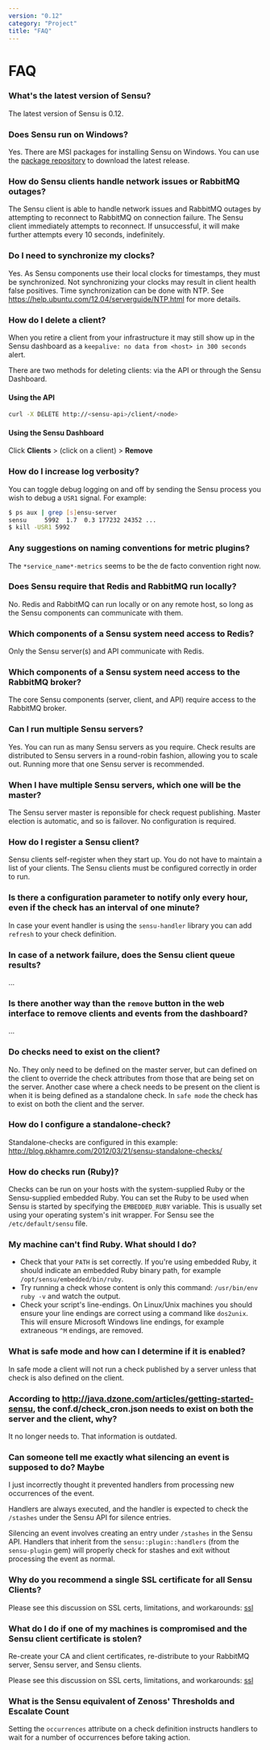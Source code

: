 ```yaml
---
version: "0.12"
category: "Project"
title: "FAQ"
---
```


# FAQ

### What's the latest version of Sensu?

The latest version of Sensu is 0.12.

### Does Sensu run on Windows?

Yes. There are MSI packages for installing Sensu on Windows. You can use
the [package repository](http://repos.sensuapp.org/index.html) to
download the latest release.

### How do Sensu clients handle network issues or RabbitMQ outages?

The Sensu client is able to handle network issues and RabbitMQ outages
by attempting to reconnect to RabbitMQ on connection failure. The Sensu
client immediately attempts to reconnect. If unsuccessful, it will make
further attempts every 10 seconds, indefinitely.

### Do I need to synchronize my clocks?

Yes. As Sensu components use their local clocks for timestamps, they
must be synchronized. Not synchronizing your clocks may result in client
health false positives. Time synchronization can be done with NTP. See
https://help.ubuntu.com/12.04/serverguide/NTP.html for more details.

### How do I delete a client?

When you retire a client from your infrastructure it may still show up in
the Sensu dashboard as a `keepalive: no data from <host> in 300 seconds`
alert.

There are two methods for deleting clients: via the API or through the Sensu
Dashboard.

#### Using the API

``` bash
curl -X DELETE http://<sensu-api>/client/<node>
```

#### Using the Sensu Dashboard

Click **Clients** > (click on a client) > **Remove**

### How do I increase log verbosity?

You can toggle debug logging on and off by sending the Sensu process you
wish to debug a `USR1` signal. For example:

``` bash
$ ps aux | grep [s]ensu-server
sensu     5992  1.7  0.3 177232 24352 ...
$ kill -USR1 5992
```

### Any suggestions on naming conventions for metric plugins?

The `*service_name*-metrics` seems to be the de facto convention right now.

### Does Sensu require that Redis and RabbitMQ run locally?

No. Redis and RabbitMQ can run locally or on any remote host, so long as
the Sensu components can communicate with them.

### Which components of a Sensu system need access to Redis?

Only the Sensu server(s) and API communicate with Redis.

### Which components of a Sensu system need access to the RabbitMQ broker?

The core Sensu components (server, client, and API) require access to
the RabbitMQ broker.

### Can I run multiple Sensu servers?

Yes. You can run as many Sensu servers as you require. Check results are
distributed to Sensu servers in a round-robin fashion, allowing you to scale
out. Running more that one Sensu server is recommended.

### When I have multiple Sensu servers, which one will be the master?

The Sensu server master is reponsible for check request publishing. Master
election is automatic, and so is failover. No configuration is required.

### How do I register a Sensu client?

Sensu clients self-register when they start up. You do not have to maintain a list
of your clients. The Sensu clients must be configured correctly in order to run.

### Is there a configuration parameter to notify only every hour, even if the check has an interval of one minute?

In case your event handler is using the `sensu-handler` library you can
add `refresh` to your check definition.

### In case of a network failure, does the Sensu client queue results?

...

### Is there another way than the `remove` button in the web interface to remove clients and events from the dashboard?

...

### Do checks need to exist on the client?

No. They only need to be defined on the master server, but can defined on the
client to override the check attributes from those that are being set on
the server. Another case where a check needs to be present on the client
is when it is being defined as a standalone check. In `safe mode` the check
has to exist on both the client and the server.

### How do I configure a standalone-check?

Standalone-checks are configured in this example: http://blog.pkhamre.com/2012/03/21/sensu-standalone-checks/

### How do checks run (Ruby)?

Checks can be run on your hosts with the system-supplied Ruby or
the Sensu-supplied embedded Ruby. You can set the Ruby to be used when
Sensu is started by specifying the `EMBEDDED_RUBY` variable. This is
usually set using your operating system's init wrapper. For Sensu see the
`/etc/default/sensu` file.

### My machine can't find Ruby. What should I do?

* Check that your `PATH` is set correctly. If you're using embedded
  Ruby, it should indicate an embedded Ruby binary path, for example
  `/opt/sensu/embedded/bin/ruby`.
* Try running a check whose content is only this command: `/usr/bin/env ruby -v` 
  and watch the output.
* Check your script's line-endings. On Linux/Unix machines you should
  ensure your line endings are correct using a command like
  `dos2unix`. This will ensure Microsoft Windows line endings, for
  example extraneous `^M` endings, are removed. 

### What is safe mode and how can I determine if it is enabled?

In safe mode a client will not run a check published by a server unless that
check is also defined on the client.

### According to  http://java.dzone.com/articles/getting-started-sensu, the conf.d/check_cron.json needs to exist on both the server and the client, why?

It no longer needs to. That information is outdated.

### Can someone tell me exactly what silencing an event is supposed to do? Maybe
I just incorrectly thought it prevented handlers from processing new
occurrences of the event.

Handlers are always executed, and the handler is expected to check the
`/stashes` under the Sensu API for silence entries.

Silencing an event involves creating an entry under `/stashes` in the
Sensu API. Handlers that inherit from the `sensu::plugin::handlers`
(from the `sensu-plugin` gem) will properly check for stashes and exit
without processing the event as normal.

### Why do you recommend a single SSL certificate for all Sensu Clients?

Please see this discussion on SSL certs, limitations, and workarounds: [ssl](ssl)

### What do I do if one of my machines is compromised and the Sensu client certificate is stolen?

Re-create your CA and client certificates, re-distribute to your RabbitMQ server, Sensu server, and Sensu clients.

Please see this discussion on SSL certs, limitations, and workarounds: [ssl](ssl)

### What is the Sensu equivalent of Zenoss' Thresholds and Escalate Count

Setting the `occurrences` attribute on a check definition instructs handlers to wait for a number of occurrences before taking action.
